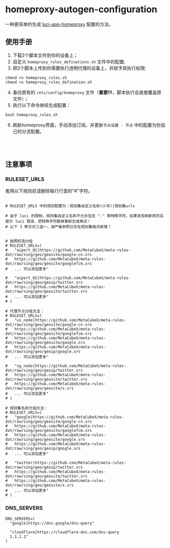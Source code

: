 # homeproxy-autogen-configuration
一种更简单的生成 [luci-app-homeproxy](https://github.com/muink/luci-app-homeproxy) 配置的方法。

## 使用手册
1. 下载2个脚本文件到你的设备上；
2. 自定义 `homeproxy_rules_definations.sh` 文件中的配置;
3. 把2个脚本上传到你需要执行透明代理的设备上，并赋予其执行权限;
```shell
chmod +x homeproxy_rules.sh
chmod +x homeproxy_rules_defination.sh
```
4. 备份原有的 `/etc/config/homeproxy` 文件（**重要!!!**，脚本执行会直接覆盖原文件）；
5. 执行以下命令继续生成配置：
```shell
bash homeproxy_rules.sh
```
6. 刷新homeproxy界面，手动添加订阅，并更新`节点设置 - 节点` 中的配置为你自己的分流配置。


<br/>
<br/>

## 注意事项


### RULESET_URLS

套用以下规则前请删除每行行首的"#"字符。

```shell

# RULESET_URLS 中的规则配置为：规则集自定义名称(小写)|规则集urls

# 由于 luci 的限制，规则集自定义名称不允许包含 "-" 等特殊字符，如果发现刷新网页后提示 luci 错误，把特殊字符删掉重新生成再试！
# 以下 3 种方式三选一，请严格参照已存在规则集格式新增！


# 按照机场分组
# RULESET_URLS=(
#   "aiport_01|https://github.com/MetaCubeX/meta-rules-dat/raw/sing/geo/geosite/google-cn.srs
#   https://github.com/MetaCubeX/meta-rules-dat/raw/sing/geo/geosite/googlefcm.srs
#   ... 可以添加更多"

#   "aiport_02|https://github.com/MetaCubeX/meta-rules-dat/raw/sing/geo/geoip/twitter.srs
#   https://github.com/MetaCubeX/meta-rules-dat/raw/sing/geo/geosite/twitter.srs
#   ... 可以添加更多"
# )

# 代理节点分组方法：
# RULESET_URLS=(
#   "us_node|https://github.com/MetaCubeX/meta-rules-dat/raw/sing/geo/geosite/google-cn.srs
#   https://github.com/MetaCubeX/meta-rules-dat/raw/sing/geo/geosite/googlefcm.srs
#   https://github.com/MetaCubeX/meta-rules-dat/raw/sing/geo/geosite/google.srs
#   https://github.com/MetaCubeX/meta-rules-dat/raw/sing/geo/geoip/google.srs
#   ... 可以添加更多"

#   "sg_node|https://github.com/MetaCubeX/meta-rules-dat/raw/sing/geo/geoip/twitter.srs
#   https://github.com/MetaCubeX/meta-rules-dat/raw/sing/geo/geosite/twitter.srs
#   https://github.com/MetaCubeX/meta-rules-dat/raw/sing/geo/geosite/x.srs
#   ... 可以添加更多"
# )

# 规则集名称分组方法：
# RULESET_URLS=(
#   "google|https://github.com/MetaCubeX/meta-rules-dat/raw/sing/geo/geosite/google-cn.srs
#   https://github.com/MetaCubeX/meta-rules-dat/raw/sing/geo/geosite/googlefcm.srs
#   https://github.com/MetaCubeX/meta-rules-dat/raw/sing/geo/geosite/google.srs
#   https://github.com/MetaCubeX/meta-rules-dat/raw/sing/geo/geoip/google.srs
#   ... 可以添加更多"

#   "twitter|https://github.com/MetaCubeX/meta-rules-dat/raw/sing/geo/geoip/twitter.srs
#   https://github.com/MetaCubeX/meta-rules-dat/raw/sing/geo/geosite/twitter.srs
#   https://github.com/MetaCubeX/meta-rules-dat/raw/sing/geo/geosite/x.srs
#   ... 可以添加更多"
# )
```

### DNS_SERVERS

```shell
DNS_SERVERS=(
  "google|https://dns.google/dns-query"

  "cloudflare|https://cloudflare-dns.com/dns-query
  1.1.1.1"
)
```
